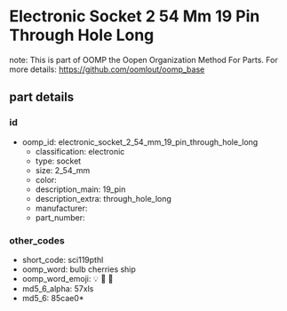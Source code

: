 # Electronic Socket 2 54 Mm 19 Pin Through Hole Long  

note: This is part of OOMP the Oopen Organization Method For Parts. For more details: https://github.com/oomlout/oomp_base

##  part details





### id
* oomp_id: electronic_socket_2_54_mm_19_pin_through_hole_long
  * classification: electronic
  * type: socket
  * size: 2_54_mm
  * color: 
  * description_main: 19_pin
  * description_extra: through_hole_long
  * manufacturer: 
  * part_number: 

### other_codes
* short_code: sci119pthl
* oomp_word: bulb cherries ship
* oomp_word_emoji: :bulb: :cherries: :ship:
* md5_6_alpha: 57xls
* md5_6: 85cae0* 